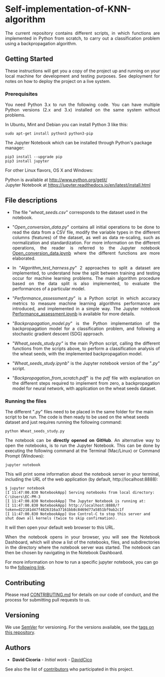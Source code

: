 # Self-implementation-of-KNN-algorithm
<p align="justify">The current repository contains different scripts, in which functions are implemented in Python from scratch, to carry out a classification problem using a backpropagation algorithm.</p>

## Getting Started

<p align="justify">These instructions will get you a copy of the project up and running on your local machine for development and testing purposes. See deployment for notes on how to deploy the project on a live system.</p>

### Prerequisites

<p align="justify">You need Python 3.x to run the following code.  You can have multiple Python versions (2.x and 3.x) installed on the same system without problems.</p>

In Ubuntu, Mint and Debian you can install Python 3 like this:

    sudo apt-get install python3 python3-pip
    
The Jupyter Notebook which can be installed through Python's package manager:

    pip3 install --upgrade pip
    pip3 install jupyter

For other Linux flavors, OS X and Windows: 

Python is available at http://www.python.org/getit/    
Jupyter Notebook at https://jupyter.readthedocs.io/en/latest/install.html

## File descriptions
<ul>
    
<li>The file "<em>wheat_seeds.csv</em>" corresponds to the dataset used in the notebook.</li>
    
<li><p align="justify">"<em>Open_conversion_data.py</em>" contains all initial operations to be done to read the data from a CSV file, modify the variable types in the different columns (features) of the dataset, as well as data re-scaling, such as normalization and standardization. For more information on the different operations, the reader is referred to the Jupyter notebook <a href="https://github.com/DavidCico/Simple-functions-for-starting-machine-learning-with-Python/blob/master/Open_conversion_data.ipynb">Open_conversion_data.ipynb</a> where the different functions are more elaborated.</p></li>
    
<li><p align="justify">In "<em>Algorithm_test_harness.py</em>" 2 approaches to split a dataset are implemented, to understand how the split between training and testing occur for machine learning problems. The main algorithm procedure based on the data split is also implemented, to evaluate the performances of a particular model.</p></li>

<li><p align="justify">"<em>Performance_assessment.py</em>" is a Python script in which accuracy metrics to measure machine learning algorithms performance are introduced, and implemented in a simple way. The Jupyter notebook <a href="https://github.com/DavidCico/Simple-functions-for-starting-machine-learning-with-Python/blob/master/Performance_assessment.ipynb">Performance_assessment.ipynb</a> is available for more details.</p></li>

<li><p align="justify">"<em>Backpropagation_model.py</em>" is the Python implementation of the backpropagation model for a classification problem, and following a stochastic gradient descent (SDG) approach.</p></li>

<li><p align="justify">"<em>Wheat_seeds_study.py"</em> is the main Python script, calling the different functions from the scripts above, to perform a classification analysis of the wheat seeds, with the implemented backpropagation model.</p></li>

<li><p align="justify">"<em>Wheat_seeds_study.ipynb</em>" is the Jupyter notebook version of the "<em>.py</em>" script.</p></li>

<li><p align="justify">"<em>Backpropagation_from_scratch.pdf</em>" is the <i>pdf</i> file with explanation on the different steps required to implement from zero, a backpropagation model for neural network, with application on the wheat seeds dataset.</p> 
</ul>

### Running the files

The different "<em>.py</em>" files need to be placed in the same folder for the main script to be run. The code is then ready to be used on the wheat seeds dataset and just requires running the following command:

    python Wheat_seeds_study.py

<p align="justify">The notebook can be <b>directly opened on GitHub</b>. An alternative way to open the notebooks, is to run the Jupyter Notebook. This can be done by executing the following command at the Terminal (Mac/Linux) or Command Prompt (Windows):</p>

    jupyter notebook

<p align="justify">This will print some information about the notebook server in your terminal, including the URL of the web application (by default, http://localhost:8888):</p>

    $ jupyter notebook
    [I 11:47:00.830 NotebookApp] Serving notebooks from local directory: C:\Users\EC-PM-3
    [I 11:47:00.830 NotebookApp] The Jupyter Notebook is running at:
    [I 11:47:00.830 NotebookApp] http://localhost:8888/?token=d22181d47f4826316a37161bb8c8469d77a5851bf9ab2c1f
    [I 11:47:00.830 NotebookApp] Use Control-C to stop this server and shut down all kernels (twice to skip confirmation).

It will then open your default web browser to this URL.

<p align="justify">When the notebook opens in your browser, you will see the Notebook Dashboard, which will show a list of the notebooks, files, and subdirectories in the directory where the notebook server was started. The notebook can then be chosen by navigating in the Notebook Dashboard.</p>

For more information on how to run a specific jupyter notebook, you can go to the <a href="https://jupyter.readthedocs.io/en/latest/running.html#running">following link</a>.
## Contributing

Please read [CONTRIBUTING.md](https://github.com/DavidCico/Self-implementation-of-a-backpropagation-algorithm/blob/master/CONTRIBUTING.md) for details on our code of conduct, and the process for submitting pull requests to us.

## Versioning

We use [SemVer](http://semver.org/) for versioning. For the versions available, see the [tags on this repository](https://github.com/your/project/tags). 

## Authors

* **David Cicoria** - *Initial work* - [DavidCico](https://github.com/DavidCico)

See also the list of [contributors](https://github.com/DavidCico/Self-implementation-of-a-backpropagation-algorithm/graphs/contributors) who participated in this project.
